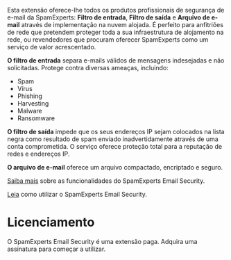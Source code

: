 Esta extensão oferece-lhe todos os produtos profissionais de segurança de e-mail da SpamExperts: **Filtro de entrada**, **Filtro de saída** e **Arquivo de e-mail** através de implementação na nuvem alojada. É perfeito para anfitriões de rede que pretendem proteger toda a sua infraestrutura de alojamento na rede, ou revendedores que procuram oferecer SpamExperts como um serviço de valor acrescentado.

**O filtro de entrada** separa e-mails válidos de mensagens indesejadas e não solicitadas. Protege contra diversas ameaças, incluindo:

- Spam
- Vírus
- Phishing
- Harvesting
- Malware
- Ransomware

**O filtro de saída** impede que os seus endereços IP sejam colocados na lista negra como resultado de spam enviado inadvertidamente através de uma conta comprometida. O serviço oferece proteção total para a reputação de redes e endereços IP.

**O arquivo de e-mail** oferece um arquivo compactado, encriptado e seguro.

[Saiba mais](https://www.spamexperts.com/services/incoming-filtering) sobre as funcionalidades do SpamExperts Email Security.

[Leia](https://github.com/SpamExperts/plesk-extension/blob/master/docs/user-manual.md) como utilizar o SpamExperts Email Security.

# Licenciamento

O SpamExperts Email Security é uma extensão paga. Adquira uma assinatura para começar a utilizar.